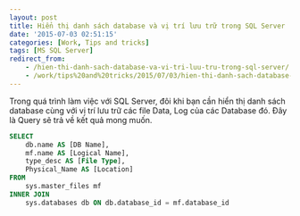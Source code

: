 ```yaml
---
layout: post
title: Hiển thị danh sách database và vị trí lưu trữ trong SQL Server
date: '2015-07-03 02:51:15'
categories: [Work, Tips and tricks]
tags: [MS SQL Server]
redirect_from: 
    - /hien-thi-danh-sach-database-va-vi-tri-luu-tru-trong-sql-server/
    - /work/tips%20and%20tricks/2015/07/03/hien-thi-danh-sach-database-va-vi-tri-luu-tru-trong-sql-server.html
---
```


Trong quá trình làm việc với SQL Server, đôi khi bạn cần hiển thị danh sách database cùng với vị trí lưu trữ các file Data, Log của các Database đó. 
Đây là Query sẽ trả về kết quả mong muốn.

~~~ sql
SELECT
    db.name AS [DB Name],
    mf.name AS [Logical Name],
    type_desc AS [File Type],
    Physical_Name AS [Location]
FROM
    sys.master_files mf
INNER JOIN 
    sys.databases db ON db.database_id = mf.database_id
~~~